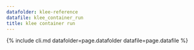 ```yaml
---
datafolder: klee-reference
datafile: klee_container_run
title: klee container run
---
```

{% include cli.md datafolder=page.datafolder datafile=page.datafile %}
